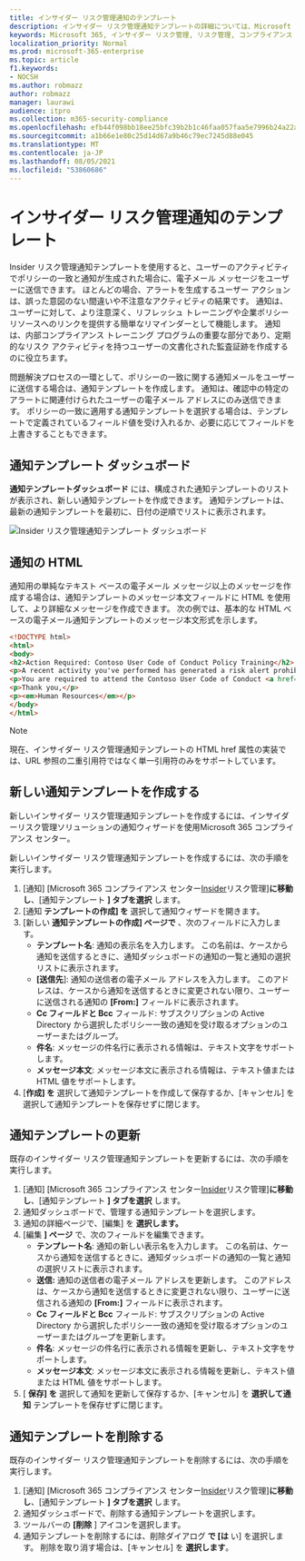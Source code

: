 ```yaml
---
title: インサイダー リスク管理通知のテンプレート
description: インサイダー リスク管理通知テンプレートの詳細については、Microsoft 365
keywords: Microsoft 365, インサイダー リスク管理, リスク管理, コンプライアンス
localization_priority: Normal
ms.prod: microsoft-365-enterprise
ms.topic: article
f1.keywords:
- NOCSH
ms.author: robmazz
author: robmazz
manager: laurawi
audience: itpro
ms.collection: m365-security-compliance
ms.openlocfilehash: efb44f098bb18ee25bfc39b2b1c46faa057faa5e7996b24a22af89277e135742
ms.sourcegitcommit: a1b66e1e80c25d14d67a9b46c79ec7245d88e045
ms.translationtype: MT
ms.contentlocale: ja-JP
ms.lasthandoff: 08/05/2021
ms.locfileid: "53860686"
---
```

# <a name="insider-risk-management-notice-templates"></a>インサイダー リスク管理通知のテンプレート

Insider リスク管理通知テンプレートを使用すると、ユーザーのアクティビティでポリシーの一致と通知が生成された場合に、電子メール メッセージをユーザーに送信できます。 ほとんどの場合、アラートを生成するユーザー アクションは、誤った意図のない間違いや不注意なアクティビティの結果です。 通知は、ユーザーに対して、より注意深く、リフレッシュ トレーニングや企業ポリシー リソースへのリンクを提供する簡単なリマインダーとして機能します。 通知は、内部コンプライアンス トレーニング プログラムの重要な部分であり、定期的なリスク アクティビティを持つユーザーの文書化された監査証跡を作成するのに役立ちます。

問題解決プロセスの一環として、ポリシーの一致に関する通知メールをユーザーに送信する場合は、通知テンプレートを作成します。 通知は、確認中の特定のアラートに関連付けられたユーザーの電子メール アドレスにのみ送信できます。 ポリシーの一致に適用する通知テンプレートを選択する場合は、テンプレートで定義されているフィールド値を受け入れるか、必要に応じてフィールドを上書きすることもできます。

## <a name="notice-templates-dashboard"></a>通知テンプレート ダッシュボード

**通知テンプレートダッシュボード** には、構成された通知テンプレートのリストが表示され、新しい通知テンプレートを作成できます。 通知テンプレートは、最新の通知テンプレートを最初に、日付の逆順でリストに表示されます。

![Insider リスク管理通知テンプレート ダッシュボード](../media/insider-risk-notices-dashboard.png)

## <a name="html-for-notices"></a>通知の HTML

通知用の単純なテキスト ベースの電子メール メッセージ以上のメッセージを作成する場合は、通知テンプレートのメッセージ本文フィールドに HTML を使用して、より詳細なメッセージを作成できます。 次の例では、基本的な HTML ベースの電子メール通知テンプレートのメッセージ本文形式を示します。

```HTML
<!DOCTYPE html>
<html>
<body>
<h2>Action Required: Contoso User Code of Conduct Policy Training</h2>
<p>A recent activity you've performed has generated a risk alert prohibited by the Contoso User <a href='https://www.contoso.com'>Code of Conduct Policy</a>.</p>
<p>You are required to attend the Contoso User Code of Conduct <a href='https://www.contoso.com'>training</a> within the next 14 days. Please contact <a href='mailto:hr@contoso.com'>Human Resources</a> with any questions about this training request.</p>
<p>Thank you,</p>
<p><em>Human Resources</em></p>
</body>
</html>
```

> [!NOTE]
> 現在、インサイダー リスク管理通知テンプレートの HTML href 属性の実装では、URL 参照の二重引用符ではなく単一引用符のみをサポートしています。

## <a name="create-a-new-notice-template"></a>新しい通知テンプレートを作成する

新しいインサイダー リスク管理通知テンプレートを作成するには、インサイダーリスク管理ソリューションの通知ウィザードを使用Microsoft 365 コンプライアンス センター。

新しいインサイダー リスク管理通知テンプレートを作成するには、次の手順を実行します。

1. [通知] [Microsoft 365 コンプライアンス センター[Insider](https://compliance.microsoft.com)リスク管理]**に移動し**、[通知テンプレート **] タブを選択** します。
2. [通知 **テンプレートの作成] を** 選択して通知ウィザードを開きます。
3. [新しい **通知テンプレートの作成] ページで** 、次のフィールドに入力します。
    - **テンプレート名**: 通知の表示名を入力します。 この名前は、ケースから通知を送信するときに、通知ダッシュボードの通知の一覧と通知の選択リストに表示されます。
    - **[送信先**]: 通知の送信者の電子メール アドレスを入力します。 このアドレスは、ケースから通知を送信するときに変更されない限り、ユーザーに送信される通知の **[From:]** フィールドに表示されます。
    - **Cc フィールドと Bcc** フィールド: サブスクリプションの Active Directory から選択したポリシー一致の通知を受け取るオプションのユーザーまたはグループ。
    - **件名**: メッセージの件名行に表示される情報は、テキスト文字をサポートします。
    - **メッセージ本文**: メッセージ本文に表示される情報は、テキスト値または HTML 値をサポートします。
4. [**作成] を** 選択して通知テンプレートを作成して保存するか、[キャンセル] を選択して通知テンプレートを保存せずに閉じます。

## <a name="update-a-notice-template"></a>通知テンプレートの更新

既存のインサイダー リスク管理通知テンプレートを更新するには、次の手順を実行します。

1. [通知] [Microsoft 365 コンプライアンス センター[Insider](https://compliance.microsoft.com)リスク管理]**に移動し**、[通知テンプレート **] タブを選択** します。
2. 通知ダッシュボードで、管理する通知テンプレートを選択します。
3. 通知の詳細ページで、[編集] を **選択します。**
4. [編集 **] ページ** で、次のフィールドを編集できます。
    - **テンプレート名**: 通知の新しい表示名を入力します。 この名前は、ケースから通知を送信するときに、通知ダッシュボードの通知の一覧と通知の選択リストに表示されます。
    - **送信:** 通知の送信者の電子メール アドレスを更新します。 このアドレスは、ケースから通知を送信するときに変更されない限り、ユーザーに送信される通知の **[From:]** フィールドに表示されます。
    - **Cc フィールドと Bcc** フィールド: サブスクリプションの Active Directory から選択したポリシー一致の通知を受け取るオプションのユーザーまたはグループを更新します。
    - **件名**: メッセージの件名行に表示される情報を更新し、テキスト文字をサポートします。
    - **メッセージ本文**: メッセージ本文に表示される情報を更新し、テキスト値または HTML 値をサポートします。
5. [ **保存] を** 選択して通知を更新して保存するか、[キャンセル] を **選択して通知** テンプレートを保存せずに閉じます。

## <a name="delete-a-notice-template"></a>通知テンプレートを削除する

既存のインサイダー リスク管理通知テンプレートを削除するには、次の手順を実行します。

1. [通知] [Microsoft 365 コンプライアンス センター[Insider](https://compliance.microsoft.com)リスク管理]**に移動し**、[通知テンプレート **] タブを選択** します。
2. 通知ダッシュボードで、削除する通知テンプレートを選択します。
3. ツールバーの **[削除** ] アイコンを選択します。
4. 通知テンプレートを削除するには、削除ダイアログ **で [は** い] を選択します。 削除を取り消す場合は、[キャンセル] を **選択します**。
